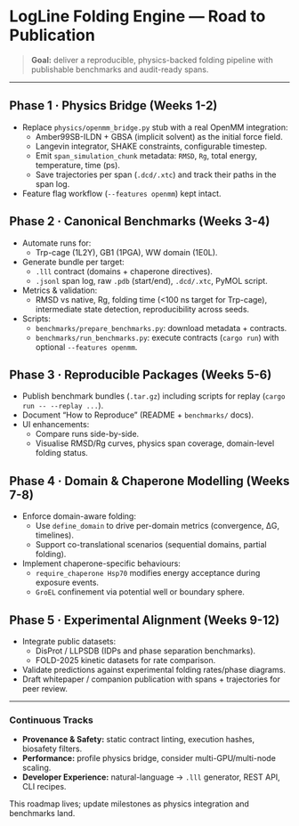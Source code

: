 # LogLine Folding Engine — Road to Publication

> **Goal:** deliver a reproducible, physics-backed folding pipeline with publishable benchmarks and audit-ready spans.

---

## Phase 1 · Physics Bridge (Weeks 1-2)
- Replace `physics/openmm_bridge.py` stub with a real OpenMM integration:
  - Amber99SB-ILDN + GBSA (implicit solvent) as the initial force field.
  - Langevin integrator, SHAKE constraints, configurable timestep.
  - Emit `span_simulation_chunk` metadata: `RMSD`, `Rg`, total energy, temperature, time (ps).
  - Save trajectories per span (`.dcd/.xtc`) and track their paths in the span log.
- Feature flag workflow (`--features openmm`) kept intact.

## Phase 2 · Canonical Benchmarks (Weeks 3-4)
- Automate runs for:
  - Trp-cage (1L2Y), GB1 (1PGA), WW domain (1E0L).
- Generate bundle per target:
  - `.lll` contract (domains + chaperone directives).
  - `.jsonl` span log, raw `.pdb` (start/end), `.dcd/.xtc`, PyMOL script.
- Metrics & validation:
  - RMSD vs native, Rg, folding time (<100 ns target for Trp-cage), intermediate state detection, reproducibility across seeds.
- Scripts:
  - `benchmarks/prepare_benchmarks.py`: download metadata + contracts.
  - `benchmarks/run_benchmarks.py`: execute contracts (`cargo run`) with optional `--features openmm`.

## Phase 3 · Reproducible Packages (Weeks 5-6)
- Publish benchmark bundles (`.tar.gz`) including scripts for replay (`cargo run -- --replay ...`).
- Document “How to Reproduce” (README + `benchmarks/` docs).
- UI enhancements:
  - Compare runs side-by-side.
  - Visualise RMSD/Rg curves, physics span coverage, domain-level folding status.

## Phase 4 · Domain & Chaperone Modelling (Weeks 7-8)
- Enforce domain-aware folding:
  - Use `define_domain` to drive per-domain metrics (convergence, ΔG, timelines).
  - Support co-translational scenarios (sequential domains, partial folding).
- Implement chaperone-specific behaviours:
  - `require_chaperone Hsp70` modifies energy acceptance during exposure events.
  - `GroEL` confinement via potential well or boundary sphere.

## Phase 5 · Experimental Alignment (Weeks 9-12)
- Integrate public datasets:
  - DisProt / LLPSDB (IDPs and phase separation benchmarks).
  - FOLD-2025 kinetic datasets for rate comparison.
- Validate predictions against experimental folding rates/phase diagrams.
- Draft whitepaper / companion publication with spans + trajectories for peer review.

---

### Continuous Tracks
- **Provenance & Safety:** static contract linting, execution hashes, biosafety filters.
- **Performance:** profile physics bridge, consider multi-GPU/multi-node scaling.
- **Developer Experience:** natural-language → `.lll` generator, REST API, CLI recipes.

This roadmap lives; update milestones as physics integration and benchmarks land.
